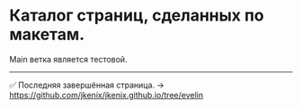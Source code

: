 # Каталог страниц, сделанных по макетам.
Main ветка является тестовой. 
***
:white_check_mark: Последняя завершённая страница. -> https://github.com/jkenix/jkenix.github.io/tree/evelin  

